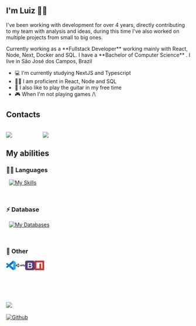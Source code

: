 ## I'm Luiz 👨‍💻

<p>I've been working with development for over 4 years, directly contributing to my team with analysis and ideas, during this time I've also worked on multiple projects from small to big ones.</p>
 <p>Currently working as a **Fullstack Developer** working mainly with React, Node, Next, Docker and SQL. I have a **Bachelor of Computer Science** . I live in São José dos Campos, Brazil</p>

- :computer: I'm currently studying NextJS and Typescript
- :man_technologist: I am proficient in React, Node and SQL
- :guitar: I also like to play the guitar in my free time
- :video_game: When I'm not playing games /\ 

## Contacts
&nbsp;
</br>
[<img align="left" width="100px" src="https://img.shields.io/badge/LinkedIn-0077B5?style=for-the-badge&logo=linkedin&logoColor=white"/>][linkedin]
[<img align="left" width="100px" src="https://img.shields.io/badge/Instagram-E4405F?style=for-the-badge&logo=instagram&logoColor=white"/>][instagram]
&nbsp;
</br>

## My abilities
### 👩‍💻 Languages 
&nbsp;
[![My Skills](https://skillicons.dev/icons?i=react,nodejs,nextjs,docker,js,ts,html,css&perline=4)](https://skillicons.dev)

</br>

### ⚡ Database
&nbsp;
[![My Databases](https://skillicons.dev/icons?i=mysql,sqlite)](https://skillicons.dev)

</br>

### :gem: Other
&nbsp;
<img align="left" alt="Visual Studio Code" width="26px" src="https://raw.githubusercontent.com/github/explore/80688e429a7d4ef2fca1e82350fe8e3517d3494d/topics/visual-studio-code/visual-studio-code.png" />
<img align="left" background-color="white" alt="Unity" width="26px" src="https://raw.githubusercontent.com/github/explore/80688e429a7d4ef2fca1e82350fe8e3517d3494d/topics/unity/unity.png" />
<img align="left" alt="BootStrap" width="26px" src="https://raw.githubusercontent.com/github/explore/80688e429a7d4ef2fca1e82350fe8e3517d3494d/topics/bootstrap/bootstrap.png" />
<img align="left" alt="Npm" width="26px" src="https://raw.githubusercontent.com/github/explore/80688e429a7d4ef2fca1e82350fe8e3517d3494d/topics/npm/npm.png" />

</br>

</br>

</br>

</br>

![](https://github-readme-stats.vercel.app/api/top-langs/?username=tortugaum)

[![Github](https://img.shields.io/github/followers/tortugaum?label=Follow&style=social)](https://github.com/tortugaum)

[linkedin]: https://www.linkedin.com/in/luiz-felipe-forcato-b88144188
[instagram]: https://www.instagram.com/luiz_felipe_f
